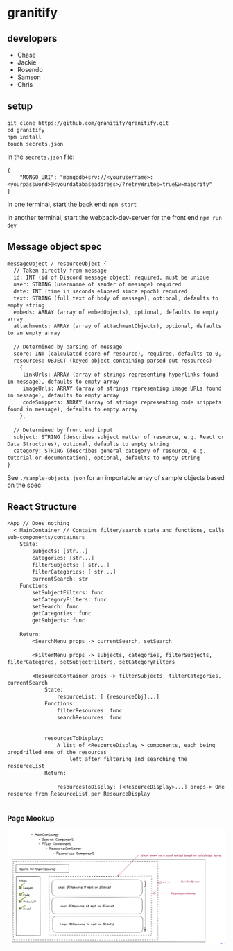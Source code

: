 # granitify
## developers 
- Chase
- Jackie
- Rosendo
- Samson
- Chris

## setup
```
git clone https://github.com/granitify/granitify.git
cd granitify
npm install
touch secrets.json
```

In the `secrets.json` file:
```
{
	"MONGO_URI": "mongodb+srv://<yourusername>:<yourpassword>@<yourdatabaseaddress>/?retryWrites=true&w=majority"
}
```

In one terminal, start the back end:
`npm start`

In another terminal, start the webpack-dev-server for the front end
`npm run dev`



## Message object spec
```
messageObject / resourceObject {
  // Takem directly from message
  id: INT (id of Discord message object) required, must be unique
  user: STRING (usernamne of sender of message) required
  date: INT (time in seconds elapsed since epoch) required
  text: STRING (full text of body of message), optional, defaults to empty string
  embeds: ARRAY (array of embedObjects), optional, defaults to empty array
  attachments: ARRAY (array of attachmentObjects), optional, defaults to an empty array
  
  // Determined by parsing of message
  score: INT (calculated score of resource), required, defaults to 0,
  resources: OBJECT (keyed object containing parsed out resources)
    {
     linkUrls: ARRAY (array of strings representing hyperlinks found in message), defaults to empty array
     imageUrls: ARRAY (array of strings representing image URLs found in message), defaults to empty array
     codeSnippets: ARRAY (array of strings representing code snippets found in message), defaults to empty array
    },

  // Determined by front end input
  subject: STRING (describes subject matter of resource, e.g. React or Data Structures), optional, defaults to empty string
  category: STRING (describes general category of resource, e.g. tutorial or documentation), optional, defaults to empty string
}
 ```
See `./sample-objects.json` for an importable array of sample objects based on the spec



## React Structure

```
<App // Does nothing
  < MainContainer // Contains filter/search state and functions, calls sub-components/containers
	State:
		subjects: [str...]
		categories: [str...]
		filterSubjects: [ str...]
		filterCategories: [ str...]
		currentSearch: str
	Functions
		setSubjectFilters: func
		setCategoryFilters: func
		setSearch: func
		getCategories: func
		getSubjects: func
	
	Return: 
		<SearchMenu props -> currentSearch, setSearch
	
		<FilterMenu props -> subjects, categories, filterSubjects, filterCategores, setSubjectFilters, setCategoryFilters
	
		<ResourceContainer props -> filterSubjects, filterCategories, currentSearch
			State:
				resourceList: [ {resourceObj}...]
			Functions:
				filterResources: func
				searchResources: func
		
		
			resourcesToDisplay:
				A list of <ResourceDisplay > components, each being propdrilled one of the resources
					left after filtering and searching the resourceList
			Return:
	
				resourcesToDisplay: [<ResourceDisplay>...] props-> One resource from ResourceList per ResourceDisplay


```

### Page Mockup
![Page Mockup](FrontendModelUpdated.png)
